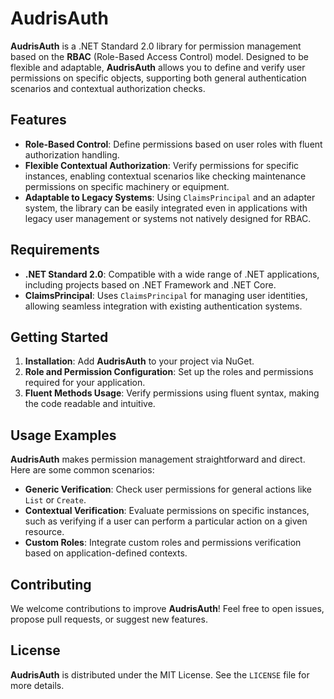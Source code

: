 # AudrisAuth

**AudrisAuth** is a .NET Standard 2.0 library for permission management based on the **RBAC** (Role-Based Access Control) model. Designed to be flexible and adaptable, **AudrisAuth** allows you to define and verify user permissions on specific objects, supporting both general authentication scenarios and contextual authorization checks.

## Features

- **Role-Based Control**: Define permissions based on user roles with fluent authorization handling.
- **Flexible Contextual Authorization**: Verify permissions for specific instances, enabling contextual scenarios like checking maintenance permissions on specific machinery or equipment.
- **Adaptable to Legacy Systems**: Using `ClaimsPrincipal` and an adapter system, the library can be easily integrated even in applications with legacy user management or systems not natively designed for RBAC.

## Requirements

- **.NET Standard 2.0**: Compatible with a wide range of .NET applications, including projects based on .NET Framework and .NET Core.
- **ClaimsPrincipal**: Uses `ClaimsPrincipal` for managing user identities, allowing seamless integration with existing authentication systems.

## Getting Started

1. **Installation**: Add **AudrisAuth** to your project via NuGet.
2. **Role and Permission Configuration**: Set up the roles and permissions required for your application.
3. **Fluent Methods Usage**: Verify permissions using fluent syntax, making the code readable and intuitive.

## Usage Examples

**AudrisAuth** makes permission management straightforward and direct. Here are some common scenarios:
- **Generic Verification**: Check user permissions for general actions like `List` or `Create`.
- **Contextual Verification**: Evaluate permissions on specific instances, such as verifying if a user can perform a particular action on a given resource.
- **Custom Roles**: Integrate custom roles and permissions verification based on application-defined contexts.

## Contributing

We welcome contributions to improve **AudrisAuth**! Feel free to open issues, propose pull requests, or suggest new features.

## License

**AudrisAuth** is distributed under the MIT License. See the `LICENSE` file for more details.
